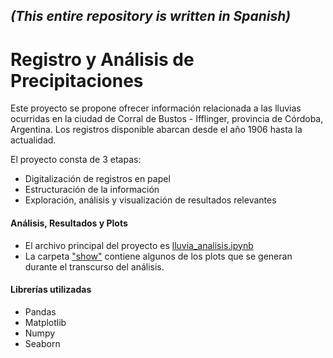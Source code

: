 ## ***(This entire repository is written in Spanish)***
# Registro y Análisis de Precipitaciones

Este proyecto se propone ofrecer información relacionada a las lluvias ocurridas en la ciudad de Corral de Bustos - Ifflinger, provincia de Córdoba, Argentina.
Los registros disponible abarcan desde el año 1906 hasta la actualidad.

El proyecto consta de 3 etapas:
- Digitalización de registros en papel
- Estructuración de la información
- Exploración, análisis y visualización de resultados relevantes

#### Análisis, Resultados y Plots
- El archivo principal del proyecto es [lluvia_analisis.ipynb](lluvia_analisis.ipynb)
- La carpeta ["show"](show/) contiene algunos de los plots que se generan durante el transcurso del análisis.

#### Librerías utilizadas
- Pandas
- Matplotlib
- Numpy
- Seaborn
